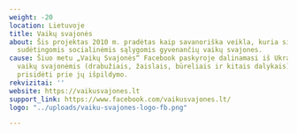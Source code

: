 ```yaml
---
weight: -20
location: Lietuvoje
title: Vaikų svajonės
about: Šis projektas 2010 m. pradėtas kaip savanoriška veikla, kuria siekiama išpildyti
  sudėtingomis socialinėmis sąlygomis gyvenančių vaikų svajones.
cause: Šiuo metu „Vaikų Svajonės“ Facebook paskyroje dalinamasi iš Ukrainos atvykusių
  vaikų svajonėmis (drabužiais, žaislais, būreliais ir kitais dalykais). Jūs galite
  prisidėti prie jų išpildymo.
rekvizitai: ''
website: https://vaikusvajones.lt
support_link: https://www.facebook.com/vaikusvajones.lt/
logo: "../uploads/vaiku-svajones-logo-fb.png"

---
```

